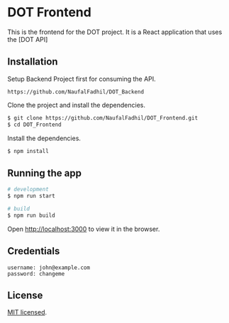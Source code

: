 # DOT Frontend

This is the frontend for the DOT project. It is a React application that uses the [DOT API]

## Installation

Setup Backend Project first for consuming the API.

```text
https://github.com/NaufalFadhil/DOT_Backend
```

Clone the project and install the dependencies.

```bash
$ git clone https://github.com/NaufalFadhil/DOT_Frontend.git
$ cd DOT_Frontend
```

Install the dependencies.

```bash
$ npm install
```

## Running the app

```bash
# development
$ npm run start

# build
$ npm run build
```

Open [http://localhost:3000](http://localhost:3000) to view it in the browser.

## Credentials

```text
username: john@example.com
password: changeme
```

## License

[MIT licensed](LICENSE).
